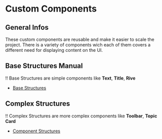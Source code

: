 # Custom Components

## General Infos

These custom components are reusable and make it easier to scale the project. There is a variety of components wich each of them covers a different need for displaying content on the UI.

## Base Structures Manual

!! Base Structures are simple components like **Text**, **Title**, **Rive**

- [Base Structures](base_structures.md)

## Complex Structures

!! Complex Structures are more complex components like **Toolbar**, **Topic Card**

- [Component Structures](component_structures.md)
